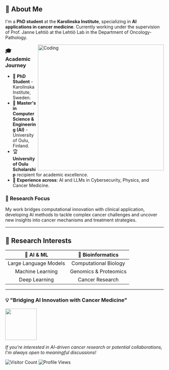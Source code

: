 ## 🚀 About Me

I'm a **PhD student** at the **Karolinska Institute**, specializing in **AI applications in cancer medicine**. Currently working under the supervision of Prof. Janne Lehtiö at the Lehtiö Lab in the Department of Oncology-Pathology.

<img align="right" alt="Coding" width="400" src="https://media.giphy.com/media/qgQUggAC3Pfv687qPC/giphy.gif">

### 🎓 **Academic Journey**
- 🔬 **PhD Student** - Karolinska Institute, Sweden.
- 🎯 **Master's in Computer Science & Engineering (AI)** - University of Oulu, Finland.
- 🏆 **University of Oulu Scholarship** recipient for academic excellence.
- 💼 **Experience across**: AI and LLMs in Cybersecurity, Physics, and Cancer Medicine.

### 🔬 **Research Focus**
My work bridges computational innovation with clinical application, developing AI methods to tackle complex cancer challenges and uncover new insights into cancer mechanisms and treatment strategies.

---

## 🧬 Research Interests

<div align="center">

| 🤖 **AI & ML** | 🧬 **Bioinformatics** |
|:---:|:---:|
| Large Language Models | Computational Biology|
| Machine Learning | Genomics & Proteomics |
| Deep Learning | Cancer Research |

</div>

---

### 💡 "Bridging AI Innovation with Cancer Medicine"

<img src="https://media.giphy.com/media/3oKIPEqDGUULpEU0aQ/giphy.gif" width="100">

*If you're interested in AI-driven cancer research or potential collaborations, I'm always open to meaningful discussions!*

![Visitor Count](https://visitor-badge.laobi.icu/badge?page_id=YourGitHubUsername.YourGitHubUsername)
![Profile Views](https://komarev.com/ghpvc/?username=YourGitHubUsername&color=brightgreen)

</div>


